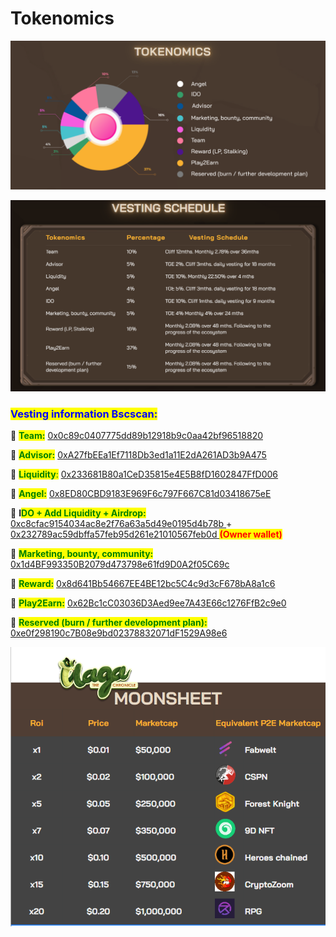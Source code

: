 # Tokenomics



![](<../.gitbook/assets/Screenshot 2022-07-21 152917.png>)

![](../.gitbook/assets/vestingnew.png)

### <mark style="color:blue;">Vesting information Bscscan:</mark>

💎 <mark style="color:green;">**Team:**</mark> [0x0c89c0407775dd89b12918b9c0aa42bf96518820](https://bscscan.com/token/0x109Dc6D30b27FAb175Acdef36A8CFda7D5fc64B4?a=0x0c89c0407775dd89b12918b9c0aa42bf96518820)

💎 <mark style="color:green;">**Advisor:**</mark> [0xA27fbEEa1Ef7118Db3ed1a11E2dA261AD3b9A475](https://bscscan.com/token/0x109Dc6D30b27FAb175Acdef36A8CFda7D5fc64B4?a=0xa27fbeea1ef7118db3ed1a11e2da261ad3b9a475)

💎 <mark style="color:green;">**Liquidity**</mark><mark style="color:green;">:</mark> [0x233681B80a1CeD35815e4E5B8fD1602847FfD006](https://bscscan.com/token/0x109Dc6D30b27FAb175Acdef36A8CFda7D5fc64B4?a=0x233681b80a1ced35815e4e5b8fd1602847ffd006)

💎 <mark style="color:green;">**Angel:**</mark> [0x8ED80CBD9183E969F6c797F667C81d03418675eE](https://bscscan.com/token/0x109Dc6D30b27FAb175Acdef36A8CFda7D5fc64B4?a=0x8ed80cbd9183e969f6c797f667c81d03418675ee)

💎 **I**<mark style="color:green;">**DO + Add Liquidity + Airdrop:**</mark> [0xc8cfac9154034ac8e2f76a63a5d49e0195d4b78b ](https://bscscan.com/token/0x109Dc6D30b27FAb175Acdef36A8CFda7D5fc64B4?a=0xc8cfac9154034ac8e2f76a63a5d49e0195d4b78b)+ [0x232789ac59dbffa57feb95d261e21010567feb0d ](https://bscscan.com/token/0x109Dc6D30b27FAb175Acdef36A8CFda7D5fc64B4?a=0x232789ac59dbffa57feb95d261e21010567feb0d)<mark style="color:red;">**(Owner wallet)**</mark>

💎 <mark style="color:green;">**Marketing, bounty, community:**</mark> [0x1d4BF993350B2079d473798e61fd9D0A2f05C69c](https://bscscan.com/token/0x109Dc6D30b27FAb175Acdef36A8CFda7D5fc64B4?a=0x1d4bf993350b2079d473798e61fd9d0a2f05c69c)

💎 <mark style="color:green;">**Reward:**</mark> [0x8d641Bb54667EE4BE12bc5C4c9d3cF678bA8a1c6](https://bscscan.com/token/0x109Dc6D30b27FAb175Acdef36A8CFda7D5fc64B4?a=0x8d641bb54667ee4be12bc5c4c9d3cf678ba8a1c6)

💎 <mark style="color:green;">**Play2Earn:**</mark> [0x62Bc1cC03036D3Aed9ee7A43E66c1276FfB2c9e0](https://bscscan.com/token/0x109Dc6D30b27FAb175Acdef36A8CFda7D5fc64B4?a=0x62bc1cc03036d3aed9ee7a43e66c1276ffb2c9e0)

💎 <mark style="color:green;">**Reserved (burn / further development plan):**</mark> [0xe0f298190c7B08e9bd02378832071dF1529A98e6](https://bscscan.com/token/0x109Dc6D30b27FAb175Acdef36A8CFda7D5fc64B4?a=0xe0f298190c7b08e9bd02378832071df1529a98e6)



![](<../.gitbook/assets/Screenshot 2022-08-09 151608.png>)
